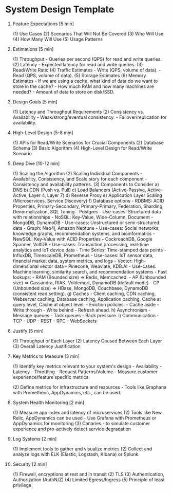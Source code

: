 # System Design Template
1. Feature Expectations [5 min]

	(1) Use Cases
	(2) Scenarios That Will Not Be Covered
	(3) Who Will Use
	(4) How Many Will Use
	(5) Usage Patterns

2. Estimations [5 min]

	(1) Throughput
		  - Queries per second (QPS) for read and write queries.
	(2) Latency
		  - Expected latency for read and write queries.
	(3) Read/Write Ratio
	(4) Traffic Estimates
		  - Write (QPS, volume of data).
		  - Read (QPS, volume of data).
	(5) Storage Estimates
	(6) Memory Estimates
		  - If we are using a cache, what kind of data do we want to store in the cache?
		  - How much RAM and how many machines are needed?
		  - Amount of data to store on disk/SSD.

3. Design Goals [5 min]

	(1) Latency and Throughput Requirements
	(2) Consistency vs. Availability
		  - Weak/strong/eventual consistency.
		  - Failover/replication for availability.


4. High-Level Design [5-8 min]

	(1) APIs for Read/Write Scenarios for Crucial Components
	(2) Database Schema
	(3) Basic Algorithm
	(4) High-Level Design for Read/Write Scenario


5. Deep Dive [10-12 min]

	(1) Scaling the Algorithm
	(2) Scaling Individual Components
		  - Availability, Consistency, and Scale story for each component
		  - Consistency and availability patterns.
	(3) Components to Consider
		  a) DNS
		  b) CDN (Push vs. Pull)
		  c) Load Balancers (Active-Passive, Active-Active, Layer 4, Layer 7)
		  d) Reverse Proxy
		  e) Application Layer Scaling (Microservices, Service Discovery)
		  f) Database options
				- RDBMS: ACID Properties, Primary-Secondary, Primary-Primary, Federation, Sharding, Denormalization, SQL Tuning - Postgres 
					- Use-cases: Structured data with relationships
				- NoSQL: Key-Value, Wide-Column, Document - MongoDB, DynamoDB 
					- Use-cases: Unstructured or semi-structured data
				- Graph: Neo4j, Amazon Neptune 
					- Use-cases: Social networks, knowledge graphs, recommendation systems, and bioinformatics
				- NewSQL: Key-Value with ACID Properties - CockroachDB, Google Spanner, VoltDB 
					- Use-cases: Transaction processing, real-time analytics and IoT device data
				- Time Series: Time-stamped data points - InfluxDB, TimescaleDB, Prometheus
					- Use-cases: IoT sensor data, financial market data, system metrics, and logs
				- Vector: High-dimensional vector data - Pinecone, Weaviate, KDB.AI 
					- Use-cases: Machine learning, similarity search, and recommendation systems
				- Fast lookups:
					  - RAM (Bounded size) => Redis, Memcached.
					  - AP (Unbounded size) => Cassandra, RIAK, Voldemort, DynamoDB (default mode)
					  - CP (Unbounded size) => HBase, MongoDB, Couchbase, DynamoDB (consistent read setting).
		  g) Caches
				- Client caching, CDN caching, Webserver caching, Database caching, Application caching, Cache at query level, Cache at object level.
				- Eviction policies:
					  - Cache aside
					  - Write through
					  - Write behind
					  - Refresh ahead.
		  h) Asynchronism
				- Message queues
				- Task queues
				- Back pressure.
		  i) Communication
				- TCP
				- UDP
				- REST
				- RPC
				- WebSockets

6. Justify [5 min]

	(1) Throughput of Each Layer
	(2) Latency Caused Between Each Layer
	(3) Overall Latency Justification


7. Key Metrics to Measure [3 min]

	(1) Identify key metrics relevant to your system's design
			- Availability
			- Latency 
			- Throttling 
			- Request Patterns/Volume
			- Measure customer experience/feature specific metrics

	(2) Define metrics for infrastructure and resources
			- Tools like Graphana with Prometheus, AppDynamics, etc., can be used.

8. System Health Monitoring [2 min]

	(1) Measure app index and latency of microservices
	(2) Tools like New Relic, AppDynamics can be used
			-  Use Grafana with Prometheus or AppDynamics for monitoring
	(3) Canaries - to simulate customer experience and pro-actively detect service degradation


9. Log Systems [2 min]

	(1) Implement tools to gather and visualize metrics	
	(2) Collect and analyze logs with ELK (Elastic, Logstash, Kibana) or Splunk.


10. Security [2 min]

	(1) Firewall, encryptions at rest and in transit
	(2) TLS
	(3) Authentication, Authorization (AuthN/Z)
	(4) Limited Egress/Ingress
	(5) Principle of least privilege
